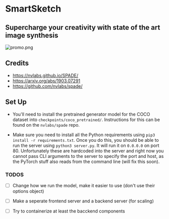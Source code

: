 # SmartSketch

## Supercharge your creativity with state of the art image synthesis

![promo.png](promo.png)

## Credits

- https://nvlabs.github.io/SPADE/
- https://arxiv.org/abs/1903.07291
- https://github.com/nvlabs/spade/

## Set Up

- You'll need to install the pretrained generator model for the COCO dataset into `checkpoints/coco_pretrained/`. Instructions for this can be found on the `nvlabs/spade` repo.

- Make sure you need to install all the Python requirements using `pip3 install -r requirements.txt`. Once you do this, you should be able to run the server using `python3 server.py`. It will run it on `0.0.0.0` on port 80. Unfortunately these are hardcoded into the server and right now you cannot pass CLI arguments to the server to specify the port and host, as the PyTorch stuff also reads from the command line (will fix this soon).

### TODOS

- [ ] Change how we run the model, make it easier to use (don't use their options object)
- [ ] Make a seperate frontend server and a backend server (for scaling)
- [ ] Try to containerize at least the bacckend components
   